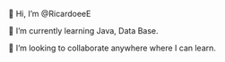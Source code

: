 👋 Hi, I’m @RicardoeeE 

🌱 I’m currently learning Java, Data Base.

💬 I’m looking to collaborate anywhere where I can learn.

